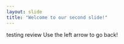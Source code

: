 ```yaml
---
layout: slide
title: "Welcome to our second slide!"
---
```

testing review
Use the left arrow to go back!
